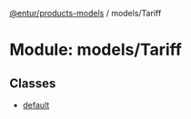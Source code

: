 [@entur/products-models](../README.md) / models/Tariff

# Module: models/Tariff

## Classes

- [default](../classes/models_Tariff.default.md)
